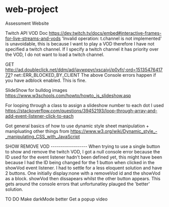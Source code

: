 # web-project
Assessment Website



Twitch API VOD Doc
https://dev.twitch.tv/docs/embed#interactive-frames-for-live-streams-and-vods
'Invalid operation: t.channel is not implemented' is unavoidable, this is because
I want to play a VOD therefore I have not specified a twitch channel.
If I specify a twitch channel it has priority over the VOD, I do not want to load
a twitch channel.

GET http://ad.doubleclick.net/ddm/ad/javwppyr/xscaivj/p0vfr/;ord=1513547641772? net::ERR_BLOCKED_BY_CLIENT
The above Console errors happen if you have adblock enabled. This is fine.

SlideShow for bulldog images
https://www.w3schools.com/howto/howto_js_slideshow.asp

For looping through a class to assign a slideshow number to each dot I used
https://stackoverflow.com/questions/39452193/loop-through-array-and-add-event-listener-click-to-each

Got general basics of how to use dynamic style sheet manipulation + manipluating other things from
https://www.w3.org/wiki/Dynamic_style_-_manipulating_CSS_with_JavaScript

SHOW REMOVE VOD ------------------
When trying to use a single button to show and remove the twitch VOD, I got a null console error because the
ID used for the event listener hadn't been defined yet, this might have been because I had the ID being changed 
for the 1 button when clicked in the showVod event listener. 
I had to settle for a less eloquent solution and have 2 buttons.
One initially display:none with a removeVod id and the showVod as a block.
showVod then dissapears whilst the other button appears. This gets around the console errors that unfortunatley 
plauged the 'better' solution.

TO DO 
Make darkMode better
Get a popup video